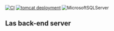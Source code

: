 [![CI](https://github.com/SWP302Group2/com-lasa/actions/workflows/main.yml/badge.svg)](https://github.com/SWP302Group2/com-lasa/actions/workflows/main.yml)
[![tomcat deployment](https://github.com/SWP302Group2/com-lasa/actions/workflows/maven-publish.yml/badge.svg)](https://github.com/SWP302Group2/com-lasa/actions/workflows/maven-publish.yml)
![MicrosoftSQLServer](https://img.shields.io/badge/Microsoft%20SQL%20Sever-CC2927?style=for-the-badge&logo=microsoft%20sql%20server&logoColor=white)
## Las back-end server
